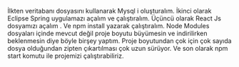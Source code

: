 İlkten veritabanı dosyasını kullanarak Mysql i oluşturalım.
İkinci olarak Eclipse Spring uygulamazı açalım ve çalıştıralım.
Üçüncü olarak React Js dosyamızı açalım .
Ve npm install yazarak çalıştıralım. Node Modules dosyaları içinde mevcut değil proje boyutu büyümesin ve indirilirken beklenmesin diye böyle birşey yaptım.
Proje boyutundan çok için çok sayıda dosya olduğundan zipten çıkartılması çok uzun sürüyor.
Ve son olarak npm start komutu ile projemizi çalıştırabiliriz.